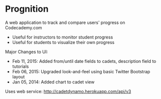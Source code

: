 # Prognition

A web application to track and compare users' progress on Codecademy.com
- Useful for instructors to monitor student progress
- Useful for students to visualize their own progress

Major Changes to UI:
- Feb 11, 2015: Added from/until date fields to cadets, description field to tutorials
- Feb 06, 2015: Upgraded look-and-feel using basic Twitter Bootstrap layout
- Jan 05, 2014: Added chart to cadet view

Uses web service: http://cadetdynamo.herokuapp.com/api/v3

